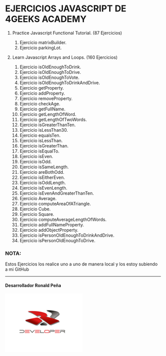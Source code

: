 # EJERCICIOS JAVASCRIPT DE 4GEEKS ACADEMY

1. Practice Javascript Functional Tutorial. (87 Ejercicios)
    1. Ejercicio matrixBuilder.
    2. Ejercicio parkingLot.
   
2. Learn Javascript Arrays and Loops. (160 Ejercicios)
    1. Ejercicio isOldEnoughToDrink.
    2. Ejercicio isOldEnoughToDrive.
    3. Ejercicio isOldEnoughToVote.
    4. Ejercicio isOldEnoughToDrinkAndDrive.
    5. Ejercicio getProperty.
    6. Ejercicio addProperty.
    7. Ejercicio removeProperty.
    8. Ejercicio checkAge.
    9. Ejercicio getFullName.
    10. Ejercicio getLengthOfWord.
    11. Ejercicio getLengthOfTwoWords.
    12. Ejercicio isGreaterThanTen.
    13. Ejercicio isLessThan30.
    14. Ejercicio equalsTen.
    15. Ejercicio isLessThan.
    16. Ejercicio isGreaterThan.
    17. Ejercicio isEqualTo.
    18. Ejercicio isEven.
    19. Ejercicio isOdd.
    20. Ejercicio isSameLength.
    21. Ejercicio areBothOdd.
    22. Ejercicio isEitherEven.
    23. Ejercicio isOddLength.
    24. Ejercicio isEvenLength.
    25. Ejercicio isEvenAndGreaterThanTen.
    26. Ejercicio Average.
    27. Ejercicio computeAreaOfATriangle.
    28. Ejercicio Cube.
    29. Ejercicio Square.
    30. Ejercicio computeAverageLengthOfWords.
    31. Ejercicio addFullNameProperty.
    32. Ejercicio addObjectProperty.
    33. Ejercicio isPersonOldEnoughToDrinkAndDrive.
    34. Ejercicio isPersonOldEnoughToDrive.



### <span style="font-weight:bold;">NOTA:</span>
Estos Ejercicios los realice uno a uno de manera local y los estoy subiendo a mi GitHub
<hr />

#### <span style="font-weight:bold;"> Desarrollador Ronald Peña </span>

  <img src = "./img/Logo.png" width = "250px" />
